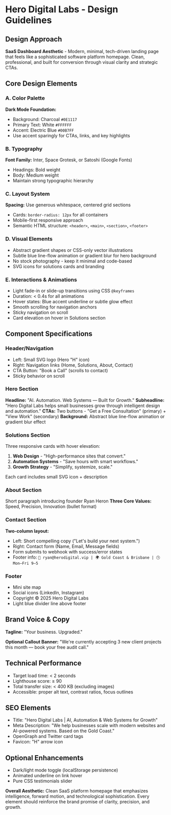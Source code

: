 # Hero Digital Labs - Design Guidelines

## Design Approach
**SaaS Dashboard Aesthetic** - Modern, minimal, tech-driven landing page that feels like a sophisticated software platform homepage. Clean, professional, and built for conversion through visual clarity and strategic CTAs.

## Core Design Elements

### A. Color Palette
**Dark Mode Foundation:**
- Background: Charcoal `#0E1117`
- Primary Text: White `#FFFFFF`
- Accent: Electric Blue `#00B7FF`
- Use accent sparingly for CTAs, links, and key highlights

### B. Typography
**Font Family:** Inter, Space Grotesk, or Satoshi (Google Fonts)
- Headings: Bold weight
- Body: Medium weight
- Maintain strong typographic hierarchy

### C. Layout System
**Spacing:** Use generous whitespace, centered grid sections
- Cards: `border-radius: 12px` for all containers
- Mobile-first responsive approach
- Semantic HTML structure: `<header>`, `<main>`, `<section>`, `<footer>`

### D. Visual Elements
- Abstract gradient shapes or CSS-only vector illustrations
- Subtle blue line-flow animation or gradient blur for hero background
- No stock photography - keep it minimal and code-based
- SVG icons for solutions cards and branding

### E. Interactions & Animations
- Light fade-in or slide-up transitions using CSS `@keyframes`
- Duration: < 0.4s for all animations
- Hover states: Blue accent underline or subtle glow effect
- Smooth scrolling for navigation anchors
- Sticky navigation on scroll
- Card elevation on hover in Solutions section

## Component Specifications

### Header/Navigation
- Left: Small SVG logo (Hero "H" icon)
- Right: Navigation links (Home, Solutions, About, Contact)
- CTA Button: "Book a Call" (scrolls to contact)
- Sticky behavior on scroll

### Hero Section
**Headline:** "AI. Automation. Web Systems — Built for Growth."
**Subheadline:** "Hero Digital Labs helps small businesses grow through intelligent design and automation."
**CTAs:** Two buttons - "Get a Free Consultation" (primary) + "View Work" (secondary)
**Background:** Abstract blue line-flow animation or gradient blur effect

### Solutions Section
Three responsive cards with hover elevation:
1. **Web Design** - "High-performance sites that convert."
2. **Automation Systems** - "Save hours with smart workflows."
3. **Growth Strategy** - "Simplify, systemize, scale."

Each card includes small SVG icon + description

### About Section
Short paragraph introducing founder Ryan Heron
**Three Core Values:** Speed, Precision, Innovation (bullet format)

### Contact Section
**Two-column layout:**
- Left: Short compelling copy ("Let's build your next system.")
- Right: Contact form (Name, Email, Message fields)
- Form submits to webhook with success/error states
- Footer info: `📧 ryan@herodigital.vip | 🌍 Gold Coast & Brisbane | 🕓 Mon–Fri 9–5`

### Footer
- Mini site map
- Social icons (LinkedIn, Instagram)
- Copyright © 2025 Hero Digital Labs
- Light blue divider line above footer

## Brand Voice & Copy

**Tagline:** "Your business. Upgraded."

**Optional Callout Banner:** "We're currently accepting 3 new client projects this month — book your free audit call."

## Technical Performance
- Target load time: < 2 seconds
- Lighthouse score: ≥ 90
- Total transfer size: < 400 KB (excluding images)
- Accessible: proper alt text, contrast ratios, focus outlines

## SEO Elements
- Title: "Hero Digital Labs | AI, Automation & Web Systems for Growth"
- Meta Description: "We help businesses scale with modern websites and AI-powered systems. Based on the Gold Coast."
- OpenGraph and Twitter card tags
- Favicon: "H" arrow icon

## Optional Enhancements
- Dark/light mode toggle (localStorage persistence)
- Animated underline on link hover
- Pure CSS testimonials slider

**Overall Aesthetic:** Clean SaaS platform homepage that emphasizes intelligence, forward motion, and technological sophistication. Every element should reinforce the brand promise of clarity, precision, and growth.